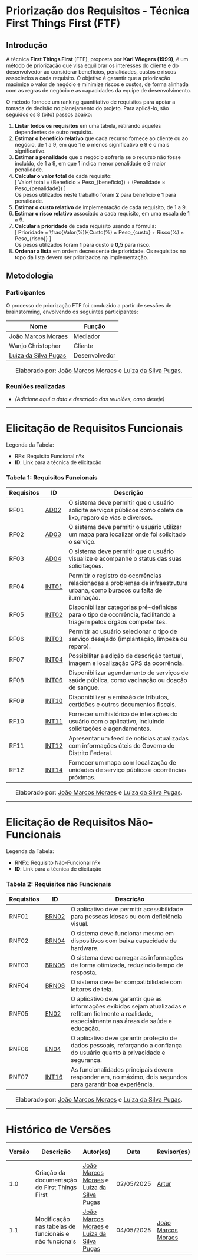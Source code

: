 # Priorização dos Requisitos - Técnica First Things First (FTF)

## Introdução

A técnica **First Things First** (FTF), proposta por **Karl Wiegers (1999)**, é um método de priorização que visa equilibrar os interesses do cliente e do desenvolvedor ao considerar benefícios, penalidades, custos e riscos associados a cada requisito. O objetivo é garantir que a priorização maximize o valor de negócio e minimize riscos e custos, de forma alinhada com as regras de negócio e as capacidades da equipe de desenvolvimento.

O método fornece um ranking quantitativo de requisitos para apoiar a tomada de decisão no planejamento do projeto. Para aplicá-lo, são seguidos os 8 (oito) passos abaixo:

1. **Listar todos os requisitos** em uma tabela, retirando aqueles dependentes de outro requisito.
2. **Estimar o benefício relativo** que cada recurso fornece ao cliente ou ao negócio, de 1 a 9, em que 1 é o menos significativo e 9 é o mais significativo.
3. **Estimar a penalidade** que o negócio sofreria se o recurso não fosse incluído, de 1 a 9, em que 1 indica menor penalidade e 9 maior penalidade.
4. **Calcular o valor total** de cada requisito:  
\[
Valor\ total = (Benefício × Peso_{benefício}) + (Penalidade × Peso_{penalidade})
\]  
Os pesos utilizados neste trabalho foram **2** para benefício e **1** para penalidade.
5. **Estimar o custo relativo** de implementação de cada requisito, de 1 a 9.
6. **Estimar o risco relativo** associado a cada requisito, em uma escala de 1 a 9.
7. **Calcular a prioridade** de cada requisito usando a fórmula:  
\[
Prioridade = \frac{Valor(\%)}{Custo(\%) × Peso_{custo} + Risco(\%) × Peso_{risco}}
\]  
Os pesos utilizados foram **1** para custo e **0,5** para risco.
8. **Ordenar a lista** em ordem decrescente de prioridade. Os requisitos no topo da lista devem ser priorizados na implementação.

## Metodologia

### Participantes

O processo de priorização FTF foi conduzido a partir de sessões de brainstorming, envolvendo os seguintes participantes:

| Nome                 | Função        |
| -------------------- | ------------- |
| [João Marcos Moraes](https://github.com/JJOAOMARCOSS)   | Mediador      |
| Wanjo Christopher    | Cliente       |
| [Luiza da Silva Pugas](https://github.com/Luizaxx) | Desenvolvedor |

<font size="3"><p style="text-align: center">Elaborado por: [João Marcos Moraes](https://github.com/JJOAOMARCOSS) e [Luiza da Silva Pugas](https://github.com/Luizaxx).</p></font>

### Reuniões realizadas

- *(Adicione aqui a data e descrição das reuniões, caso deseje)*

---

# Elicitação de Requisitos Funcionais

Legenda da Tabela:  
- RFx: Requisito Funcional nºx  
- **ID**: Link para a técnica de elicitação

### Tabela 1: Requisitos Funcionais

| Requisitos | ID                                                 | Descrição                                                                                                                  |
| ---------- | --------------------------------------------------------------- | -------------------------------------------------------------------------------------------------------------------------- |
| RF01       | <a href="../../tec_elicitacao/analise_decisao/#anchor_AD">AD02</a> | O sistema deve permitir que o usuário solicite serviços públicos como coleta de lixo, reparo de vias e diversos.           |
| RF02       | <a href="../../tec_elicitacao/analise_decisao/#anchor_AD">AD03</a> | O sistema deve permitir o usuário utilizar um mapa para localizar onde foi solicitado o serviço.                           |
| RF03       | <a href="../../tec_elicitacao/analise_decisao/#anchor_AD">AD04</a> | O sistema deve permitir que o usuário visualize e acompanhe o status das suas solicitações.                                |
| RF04       | <a href="../../tec_elicitacao/introspeccao/#anchor_INT">INT01</a>  | Permitir o registro de ocorrências relacionadas a problemas de infraestrutura urbana, como buracos ou falta de iluminação. |
| RF05       | <a href="../../tec_elicitacao/introspeccao/#anchor_INT">INT02</a>  | Disponibilizar categorias pré-definidas para o tipo de ocorrência, facilitando a triagem pelos órgãos competentes.         |
| RF06       | <a href="../../tec_elicitacao/introspeccao/#anchor_INT">INT03</a>  | Permitir ao usuário selecionar o tipo de serviço desejado (implantação, limpeza ou reparo).                                |
| RF07       | <a href="../../tec_elicitacao/introspeccao/#anchor_INT">INT04</a>  | Possibilitar a adição de descrição textual, imagem e localização GPS da ocorrência.                                        |
| RF08       | <a href="../../tec_elicitacao/introspeccao/#anchor_INT">INT06</a>  | Disponibilizar agendamento de serviços de saúde pública, como vacinação ou doação de sangue.                               |
| RF09       | <a href="../../tec_elicitacao/introspeccao/#anchor_INT">INT10</a>  | Disponibilizar a emissão de tributos, certidões e outros documentos fiscais.                                               |
| RF10       | <a href="../../tec_elicitacao/introspeccao/#anchor_INT">INT11</a>  | Fornecer um histórico de interações do usuário com o aplicativo, incluindo solicitações e agendamentos.                    |
| RF11       | <a href="../../tec_elicitacao/introspeccao/#anchor_INT">INT12</a>  | Apresentar um feed de notícias atualizadas com informações úteis do Governo do Distrito Federal.                           |
| RF12       | <a href="../../tec_elicitacao/introspeccao/#anchor_INT">INT14</a>  | Fornecer um mapa com localização de unidades de serviço público e ocorrências próximas.                                    |

<font size="3"><p style="text-align: center">Elaborado por: [João Marcos Moraes](https://github.com/JJOAOMARCOSS) e [Luiza da Silva Pugas](https://github.com/Luizaxx).</p></font>

--------------
# Elicitação de Requisitos Não-Funcionais

Legenda da Tabela:  
- RNFx: Requisito Não-Funcional nºx  
- **ID**: Link para a técnica de elicitação


### Tabela 2: Requisitos não Funcionais

| Requisitos | ID                                                 | Descrição                                                                                                                                               |
| ---------- | --------------------------------------------------------------- | ------------------------------------------------------------------------------------------------------------------------------------------------------- |
| RNF01      | <a href="../../tec_elicitacao/brainstorming/#anchor_BRN">BRN02</a> | O aplicativo deve permitir acessibilidade para pessoas idosas ou com deficiência visual.                                                                |
| RNF02      | <a href="../../tec_elicitacao/brainstorming/#anchor_BRN">BRN04</a> | O sistema deve funcionar mesmo em dispositivos com baixa capacidade de hardware.                                                                        |
| RNF03      | <a href="../../tec_elicitacao/brainstorming/#anchor_BRN">BRN06</a> | O sistema deve carregar as informações de forma otimizada, reduzindo tempo de resposta.                                                                 |
| RNF04      | <a href="../../tec_elicitacao/brainstorming/#anchor_BRN">BRN08</a> | O sistema deve ter compatibilidade com leitores de tela.                                                                                                |
| RNF05      | <a href="../../tec_elicitacao/entrevista/#anchor_EN">EN02</a>      | O aplicativo deve garantir que as informações exibidas sejam atualizadas e reflitam fielmente a realidade, especialmente nas áreas de saúde e educação. |
| RNF06      | <a href="../../tec_elicitacao/entrevista/#anchor_EN">EN04</a>      | O aplicativo deve garantir proteção de dados pessoais, reforçando a confiança do usuário quanto à privacidade e segurança.                              |
| RNF07      | <a href="../../tec_elicitacao/integracao/#anchor_INTT">INT16</a>   | As funcionalidades principais devem responder em, no máximo, dois segundos para garantir boa experiência.                                               |

<font size="3"><p style="text-align: center">Elaborado por: [João Marcos Moraes](https://github.com/JJOAOMARCOSS) e [Luiza da Silva Pugas](https://github.com/Luizaxx).</p></font>

---

# Histórico de Versões

| Versão | Descrição                                     | Autor(es)                                                                                                  | Data       | Revisor(es)                            | Data de revisão |
| ------ | --------------------------------------------- | ---------------------------------------------------------------------------------------------------------- | ---------- | -------------------------------------- | --------------- |
| 1.0    | Criação da documentação do First Things First | [João Marcos Moraes](https://github.com/JJOAOMARCOSS) e [Luiza da Silva Pugas](https://github.com/Luizaxx) | 02/05/2025 | [Artur](https://github.com/ArtyMend07) | 02/05/2025      |
| 1.1    | Modificação nas tabelas de funcionais e não funcionais | [João Marcos Moraes](https://github.com/JJOAOMARCOSS) e [Luiza da Silva Pugas](https://github.com/Luizaxx) | 04/05/2025 | [João Marcos Moraes](https://github.com/JJOAOMARCOSS) | 04/05/2025      |